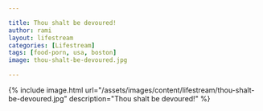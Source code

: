```yaml
---

title: Thou shalt be devoured!
author: rami
layout: lifestream 
categories: [Lifestream]
tags: [food-porn, usa, boston]
image: thou-shalt-be-devoured.jpg

---
```


{% include image.html url="/assets/images/content/lifestream/thou-shalt-be-devoured.jpg" description="Thou shalt be devoured!" %}

